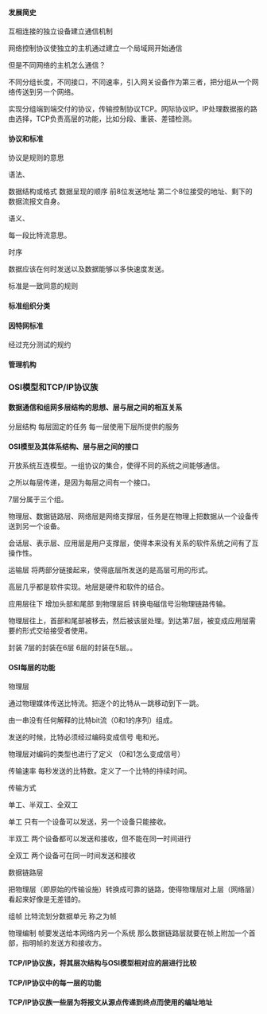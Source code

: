 #### 发展简史

互相连接的独立设备建立通信机制

网络控制协议使独立的主机通过建立一个局域网开始通信

但是不同网络的主机怎么通信？

不同分组长度，不同接口，不同速率，引入网关设备作为第三者，把分组从一个网络传送到另一个网络。

实现分组端到端交付的协议，传输控制协议TCP。网际协议IP。IP处理数据报的路由选择，TCP负责高层的功能，比如分段、重装、差错检测。

#### 协议和标准

协议是规则的意思

语法、

数据结构或格式 数据呈现的顺序 前8位发送地址 第二个8位接受的地址、剩下的数据流报文自身。

语义、

每一段比特流意思。

时序

数据应该在何时发送以及数据能够以多快速度发送。

标准是一致同意的规则

#### 标准组织分类

#### 因特网标准

经过充分测试的规约

#### 管理机构



### OSI模型和TCP/IP协议族

#### 数据通信和组网多层结构的思想、层与层之间的相互关系

分层结构 每层固定的任务 每一层使用下层所提供的服务

#### OSI模型及其体系结构、层与层之间的接口

开放系统互连模型。一组协议的集合，使得不同的系统之间能够通信。

之所以每层传递，是因为每层之间有一个接口。

7层分属于三个组。

物理层、数据链路层、网络层是网络支撑层，任务是在物理上把数据从一个设备传送到另一个设备。

会话层、表示层、应用层是用户支撑层，使得本来没有关系的软件系统之间有了互操作性。

运输层 将两部分链接起来，使得底层所发送的是高层可用的形式。

高层几乎都是软件实现。地层是硬件和软件的结合。



应用层往下 增加头部和尾部 到物理层后 转换电磁信号沿物理链路传输。

物理层往上，首部和尾部被移去，然后被该层处理。到达第7层，被变成应用层需要的形式交给接受者使用。

封装 7层的封装在6层 6层的封装在5层。。

#### OSI每层的功能

物理层

通过物理媒体传送比特流。把逐个的比特从一跳移动到下一跳。

由一串没有任何解释的比特bit流（0和1的序列）组成。

发送的时候，比特必须经过编码变成信号 电和光。

物理层对编码的类型也进行了定义 （0和1怎么变成信号）

传输速率 每秒发送的比特数。定义了一个比特的持续时间。



传输方式

单工、半双工、全双工

单工 只有一个设备可以发送，另一个设备只能接收。

半双工 两个设备都可以发送和接收，但不能在同一时间进行

全双工 两个设备可在同一时间发送和接收

数据链路层

把物理层（即原始的传输设施）转换成可靠的链路，使得物理层对上层（网络层）看起来好像是无差错的。

组帧 比特流划分数据单元 称之为帧

物理编制 帧要发送给本网络内另一个系统 那么数据链路层就要在帧上附加一个首部，指明帧的发送方和接收方。

#### TCP/IP协议族，将其层次结构与OSI模型相对应的层进行比较

#### TCP/IP协议中的每一层的功能

#### TCP/IP协议族一些层为将报文从源点传递到终点而使用的编址地址